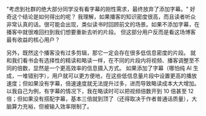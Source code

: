 "考虑到社群的绝大部分同学没有看字幕的刚性需求，最终放弃了添加字幕。" 
好奇这个结论是如何得出的呢？
我理解，如果播客的知识密度很高，而且读者听众非常认真的话。很可能会出现，类似读书时回顾前文的场景。如果不添加字幕，在播客中就很难回扫到我们想要重新去听的片段。
但这部分用户反而是看这场博客最有收益的核心用户？

另外，既然这个播客没有过多剪辑，那它一定会存在很多低信息密度的片段。
就和我们看书会有选择性的精读和略读一样，在不同的片段内将视频、播客调整至不同的倍数，显然是一个更高效率的信息摄入方式。
如果添加了字幕（哪怕纯 AI 生成，一堆错别字），用户就可以更方便地，在这些低信息量片段中设置更高的播放速度；但如果没有字幕，倍速速度就无法提升过多，进而导致略读成本大大增加。
以我自己为例，有字幕的情况下，我在略读时可以把视频倍数开到 10 倍甚至 12 倍；但如果没有搭配字幕，基本三倍就到顶了（还得取决于作者普通话质量），大脑算力充裕，但被输入效率限制了。